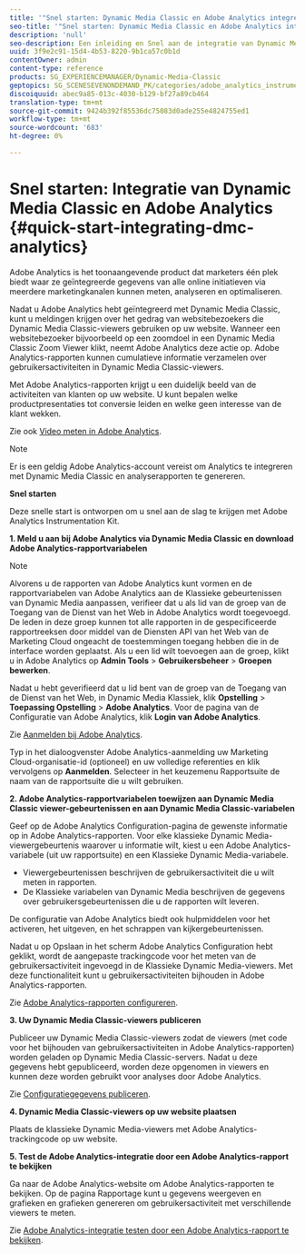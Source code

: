 ```yaml
---
title: '"Snel starten: Dynamic Media Classic en Adobe Analytics integreren "'
seo-title: '"Snel starten: Dynamic Media Classic en Adobe Analytics integreren "'
description: 'null'
seo-description: Een inleiding en Snel aan de integratie van Dynamic Media Classic en Adobe Analytic om u te helpen snel aan de slag te gaan.
uuid: 3f9e2c91-15d4-4b53-8220-9b1ca57c0b1d
contentOwner: admin
content-type: reference
products: SG_EXPERIENCEMANAGER/Dynamic-Media-Classic
geptopics: SG_SCENESEVENONDEMAND_PK/categories/adobe_analytics_instrumentation_kit
discoiquuid: abec9a85-013c-4030-b129-bf27a89cb464
translation-type: tm+mt
source-git-commit: 9424b392f85536dc75083d0ade255e4824755ed1
workflow-type: tm+mt
source-wordcount: '683'
ht-degree: 0%

---
```



# Snel starten: Integratie van Dynamic Media Classic en Adobe Analytics {#quick-start-integrating-dmc-analytics}

Adobe Analytics is het toonaangevende product dat marketers één plek biedt waar ze geïntegreerde gegevens van alle online initiatieven via meerdere marketingkanalen kunnen meten, analyseren en optimaliseren.

Nadat u Adobe Analytics hebt geïntegreerd met Dynamic Media Classic, kunt u meldingen krijgen over het gedrag van websitebezoekers die Dynamic Media Classic-viewers gebruiken op uw website. Wanneer een websitebezoeker bijvoorbeeld op een zoomdoel in een Dynamic Media Classic Zoom Viewer klikt, neemt Adobe Analytics deze actie op. Adobe Analytics-rapporten kunnen cumulatieve informatie verzamelen over gebruikersactiviteiten in Dynamic Media Classic-viewers.

Met Adobe Analytics-rapporten krijgt u een duidelijk beeld van de activiteiten van klanten op uw website. U kunt bepalen welke productpresentaties tot conversie leiden en welke geen interesse van de klant wekken.

Zie ook [Video meten in Adobe Analytics](https://docs.adobe.com/content/help/en/media-analytics/using/media-overview.html).

>[!NOTE]
>
>Er is een geldig Adobe Analytics-account vereist om Analytics te integreren met Dynamic Media Classic en analyserapporten te genereren.

**Snel starten**

Deze snelle start is ontworpen om u snel aan de slag te krijgen met Adobe Analytics Instrumentation Kit.

**1. Meld u aan bij Adobe Analytics via Dynamic Media Classic en download Adobe Analytics-rapportvariabelen**

>[!NOTE]
>
>Alvorens u de rapporten van Adobe Analytics kunt vormen en de rapportvariabelen van Adobe Analytics aan de Klassieke gebeurtenissen van Dynamic Media aanpassen, verifieer dat u als lid van de groep van de Toegang van de Dienst van het Web in Adobe Analytics wordt toegevoegd. De leden in deze groep kunnen tot alle rapporten in de gespecificeerde rapportreeksen door middel van de Diensten API van het Web van de Marketing Cloud ongeacht de toestemmingen toegang hebben die in de interface worden geplaatst. Als u een lid wilt toevoegen aan de groep, klikt u in Adobe Analytics op **Admin Tools** > **Gebruikersbeheer** > **Groepen bewerken**.

Nadat u hebt geverifieerd dat u lid bent van de groep van de Toegang van de Dienst van het Web, in Dynamic Media Klassiek, klik **Opstelling** > **Toepassing Opstelling** > **Adobe Analytics**. Voor de pagina van de Configuratie van Adobe Analytics, klik **Login van Adobe Analytics**.

Zie [Aanmelden bij Adobe Analytics](log-analytics.md#log_in_to_adobe_analytics).

Typ in het dialoogvenster Adobe Analytics-aanmelding uw Marketing Cloud-organisatie-id (optioneel) en uw volledige referenties en klik vervolgens op **Aanmelden**. Selecteer in het keuzemenu Rapportsuite de naam van de rapportsuite die u wilt gebruiken.

**2. Adobe Analytics-rapportvariabelen toewijzen aan Dynamic Media Classic viewer-gebeurtenissen en aan Dynamic Media Classic-variabelen**

Geef op de Adobe Analytics Configuration-pagina de gewenste informatie op in Adobe Analytics-rapporten. Voor elke klassieke Dynamic Media-viewergebeurtenis waarover u informatie wilt, kiest u een Adobe Analytics-variabele (uit uw rapportsuite) en een Klassieke Dynamic Media-variabele.

* Viewergebeurtenissen beschrijven de gebruikersactiviteit die u wilt meten in rapporten.
* De Klassieke variabelen van Dynamic Media beschrijven de gegevens over gebruikersgebeurtenissen die u de rapporten wilt leveren.

De configuratie van Adobe Analytics biedt ook hulpmiddelen voor het activeren, het uitgeven, en het schrappen van kijkergebeurtenissen.

Nadat u op Opslaan in het scherm Adobe Analytics Configuration hebt geklikt, wordt de aangepaste trackingcode voor het meten van de gebruikersactiviteit ingevoegd in de Klassieke Dynamic Media-viewers. Met deze functionaliteit kunt u gebruikersactiviteiten bijhouden in Adobe Analytics-rapporten.

Zie [Adobe Analytics-rapporten configureren](configuring-analytics-reports.md#configuring_adobe_analytics_reports).

**3. Uw Dynamic Media Classic-viewers publiceren**

Publiceer uw Dynamic Media Classic-viewers zodat de viewers (met code voor het bijhouden van gebruikersactiviteiten in Adobe Analytics-rapporten) worden geladen op Dynamic Media Classic-servers. Nadat u deze gegevens hebt gepubliceerd, worden deze opgenomen in viewers en kunnen deze worden gebruikt voor analyses door Adobe Analytics.

Zie [Configuratiegegevens publiceren](publishing-analytics-configuration-information.md#publishing_adobe_analytics_configuration_information).

**4. Dynamic Media Classic-viewers op uw website plaatsen**

Plaats de klassieke Dynamic Media-viewers met Adobe Analytics-trackingcode op uw website.

**5. Test de Adobe Analytics-integratie door een Adobe Analytics-rapport te bekijken**

Ga naar de Adobe Analytics-website om Adobe Analytics-rapporten te bekijken. Op de pagina Rapportage kunt u gegevens weergeven en grafieken en grafieken genereren om gebruikersactiviteit met verschillende viewers te meten.

Zie [Adobe Analytics-integratie testen door een Adobe Analytics-rapport te bekijken](testing-integration-viewing-analytics-report.md#testing_the_integration_by_viewing_an_adobe_analytics_report).
